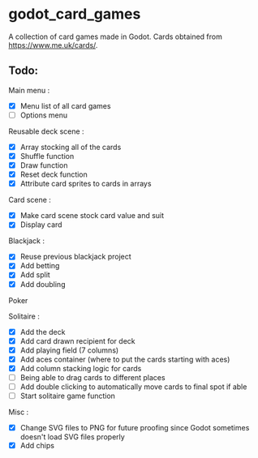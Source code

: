 # godot_card_games
A collection of card games made in Godot.
Cards obtained from https://www.me.uk/cards/.

## Todo:
Main menu :
- [x] Menu list of all card games
- [ ] Options menu

Reusable deck scene :
- [x] Array stocking all of the cards
- [x] Shuffle function
- [x] Draw function
- [x] Reset deck function
- [x] Attribute card sprites to cards in arrays

Card scene :
- [x] Make card scene stock card value and suit
- [x] Display card

Blackjack :
- [x] Reuse previous blackjack project
- [x] Add betting
- [x] Add split
- [x] Add doubling

Poker

Solitaire :
- [x] Add the deck
- [x] Add card drawn recipient for deck
- [x] Add playing field (7 columns)
- [x] Add aces container (where to put the cards starting with aces)
- [x] Add column stacking logic for cards
- [ ] Being able to drag cards to different places
- [ ] Add double clicking to automatically move cards to final spot if able
- [ ] Start solitaire game function

Misc :
- [x] Change SVG files to PNG for future proofing since Godot sometimes doesn't load SVG files properly
- [x] Add chips
